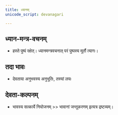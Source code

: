```yaml
---
title: ध्यानम्
unicode_script: devanagari

---
```


## ध्यान-मन्त्र-वचनम्

- हस्ते पुष्पं रक्षेत्। ध्यानमन्त्रवचनात् परं पुष्पस्य मूर्तौ त्यागः।

## तदा भावः

- देवताया अनुभवस्य अनुभूतिः, तस्यां लयः

## देवता-कल्पनम्

- भावस्य सत्कार्ये नियोजनम् >> भावानां जन्तूकरणम् इत्यत्र द्रष्टव्यम्।
